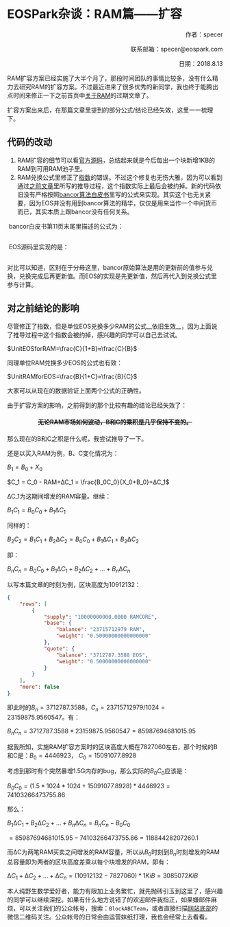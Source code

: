 

# EOSPark杂谈：RAM篇——扩容



<p align="right">作者：specer</p>

<p align="right">联系邮箱：specer@eospark.com</p>

<p align="right">日期：2018.8.13</p>



RAM扩容方案已经实施了大半个月了，那段时间团队的事情比较多，没有什么精力去研究RAM的扩容方案。不过最近进来了很多优秀的新同学，我也终于能腾出点时间来修正一下之前首页中[关于RAM](https://eospark.com/ram.html)的过期文章了。

扩容方案出来后，在那篇文章里提到的部分公式/结论已经失效，这里一一梳理下。



## 代码的改动

1. RAM扩容的细节可以看[官方源码](https://github.com/EOSIO/eosio.contracts/blob/master/eosio.system/src/eosio.system.cpp#L79)，总结起来就是今后每出一个块新增1KB的RAM到可用RAM池子里。
2. RAM兑换公式里修正了[指数](https://github.com/EOSIO/eosio.contracts/blob/master/eosio.system/src/exchange_state.cpp#L8)的错误。不过这个修复也无伤大雅，因为可以看到通过[之前文章](https://eospark.com/ram.html)里所写的推导过程，这个指数实际上最后会被约掉。新的代码依旧没有严格按照[bancor算法白皮书](https://about.bancor.network/protocol/)里写的公式来实现。其实这个也无关紧要，因为EOS并没有用到bancor算法的精华，仅仅是用来当作一个中间货币而已，其实本质上跟bancor没有任何关系。



​	bancor白皮书第11页末尾里描述的公式为：

<img :src="$withBase('/projects/ram2-1.png')">

​	EOS源码里实现的是：

<img :src="$withBase('/projects/ram2-2.png')">

对比可以知道，区别在于分母这里，bancor原始算法是用的更新前的值参与兑换，兑换完成后再更新值。而EOS的实现是先更新值，然后再代入到兑换公式里参与计算。



## 对之前结论的影响

尽管修正了指数，但是单位EOS兑换多少RAM的公式__依旧生效__，因为上面说了推导过程中这个指数会被约掉，感兴趣的同学可以自己去试试。


$UnitEOSforRAM=\frac{C}{1+B}≈\frac{C}{B}$


同理单位RAM兑换多少EOS的公式也有效：


$UnitRAMforEOS=\frac{B}{1+C}≈\frac{B}{C}$


大家可以从现在的数据验证上面两个公式的正确性。



由于扩容方案的影响，之前得到的那个比较有趣的结论已经失效了：

<center><del><h4>无论RAM市场如何波动，B和C的乘积是几乎保持不变的。</h4></del></center>



那么现在的B和C之积是什么呢，我尝试推导了一下。

还是以买入RAM为例，B、C变化情况为：

 $B_1 = B_0 + X_0$ 


 $C_1 = C_0 - RAM+∆C_1 = \frac{B_0C_0}{X_0+B_0}+∆C_1$ 



∆C_1为这期间增发的RAM容量。继续：


 $B_1C_1 = B_0C_0+B_1∆C_1$ 


同样的：


$B_2C_2 = B_1C_1+B_2∆C_2= B_0C_0+B_1∆C_1+B_2∆C_2$


即：


$B_nC_n = B_0C_0+B_1∆C_1+B_2∆C_2+...+B_n∆C_n$

以写本篇文章的时刻为例，区块高度为10912132：

```json
{
    "rows": [
        {
            "supply": "10000000000.0000 RAMCORE",
            "base": {
                "balance": "23715712979 RAM",
                "weight": "0.50000000000000000"
            },
            "quote": {
                "balance": "3712787.3588 EOS",
                "weight": "0.50000000000000000"
            }
        }
    ],
    "more": false
}
```

即此时的$B_n=3712787.3588$，$C_n=23715712979/1024=23159875.9560547$。有：

$B_nC_n=3712787.3588*23159875.9560547=85987694681015.95$

据我所知，实施RAM扩容方案时的区块高度大概在7827060左右，那个时候的B和C是：$B_0=4446923$， $C_0=15091077.8928$

考虑到那时有个突然暴增1.5G内存的bug，那么实际的$B_0C_0$应该是：

$B_0C_0=(1.5*1024*1024+15091077.8928)*4446923=74103266473755.86$



那么：

$B_1∆C_1+B_2∆C_2+...+B_n∆C_n=B_nC_n-B_0C_0$

$=85987694681015.95-74103266473755.86=11884428207260.1$

而∆C为两笔RAM买卖之间增发的RAM容量，所以从$B_0$时刻到$B_n$时刻增发的RAM总容量即为两者的区块高度差乘以每个块增发的RAM，即有：

$∆C_1+∆C_2+...+∆C_n=(10912132-7827060)*1 KiB=3085072 KiB$



本人纯野生数学爱好者，能力有限加上业务繁忙，就先抛砖引玉到这里了，感兴趣的同学可以继续深挖。如果有什么地方说错了的欢迎邮件我指正，如果嫌邮件麻烦，可以关注我们的公众帐号，搜索：`BlockABCTeam`，或者直接扫描[网站底部](https://eospark.com/MainNet)的微信二维码关注。公众帐号的日常会由运营妹纸打理，我也会经常上去看看。

